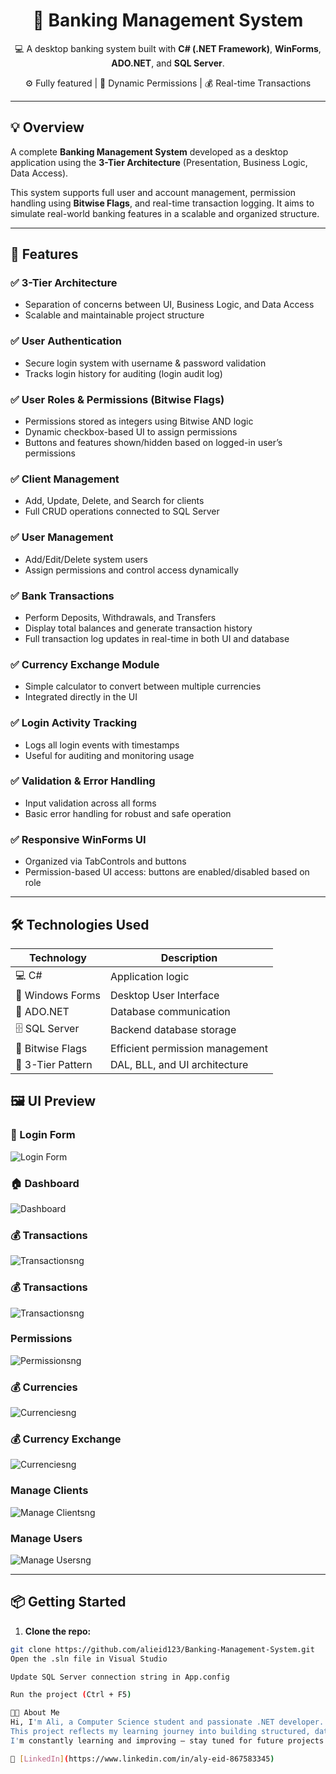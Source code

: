 
<h1 align="center">🏦 Banking Management System</h1>
<p align="center">
  💻 A desktop banking system built with <strong>C# (.NET Framework)</strong>, <strong>WinForms</strong>, <strong>ADO.NET</strong>, and <strong>SQL Server</strong>.
</p>
<p align="center">
  ⚙️ Fully featured | 🔐 Dynamic Permissions | 💰 Real-time Transactions
</p>

---

## 💡 Overview

A complete **Banking Management System** developed as a desktop application using the **3-Tier Architecture** (Presentation, Business Logic, Data Access).

This system supports full user and account management, permission handling using **Bitwise Flags**, and real-time transaction logging. It aims to simulate real-world banking features in a scalable and organized structure.

---

## 🚀 Features

### ✅ 3-Tier Architecture
- Separation of concerns between UI, Business Logic, and Data Access  
- Scalable and maintainable project structure

### ✅ User Authentication
- Secure login system with username & password validation  
- Tracks login history for auditing (login audit log)

### ✅ User Roles & Permissions (Bitwise Flags)
- Permissions stored as integers using Bitwise AND logic  
- Dynamic checkbox-based UI to assign permissions  
- Buttons and features shown/hidden based on logged-in user’s permissions

### ✅ Client Management
- Add, Update, Delete, and Search for clients  
- Full CRUD operations connected to SQL Server

### ✅ User Management
- Add/Edit/Delete system users  
- Assign permissions and control access dynamically

### ✅ Bank Transactions
- Perform Deposits, Withdrawals, and Transfers  
- Display total balances and generate transaction history  
- Full transaction log updates in real-time in both UI and database

### ✅ Currency Exchange Module
- Simple calculator to convert between multiple currencies  
- Integrated directly in the UI

### ✅ Login Activity Tracking
- Logs all login events with timestamps  
- Useful for auditing and monitoring usage

### ✅ Validation & Error Handling
- Input validation across all forms  
- Basic error handling for robust and safe operation

### ✅ Responsive WinForms UI
- Organized via TabControls and buttons  
- Permission-based UI access: buttons are enabled/disabled based on role

---

## 🛠 Technologies Used

| Technology        | Description                             |
|------------------|-----------------------------------------|
| 💻 C#             | Application logic                       |
| 🧱 Windows Forms  | Desktop User Interface                  |
| 🔗 ADO.NET        | Database communication                  |
| 🗄️ SQL Server      | Backend database storage                |
| 🧠 Bitwise Flags  | Efficient permission management         |
| 🧩 3-Tier Pattern | DAL, BLL, and UI architecture           |

## 🖼️ UI Preview

### 🔐 Login Form
![Login Form](Screenshots/frmLogin.png)

### 🏠 Dashboard
![Dashboard](Screenshots/frmHome.png)

### 💰 Transactions
![Transactions](Screenshots/frmTransactions.png)ng

### 💰 Transactions
![Transactions](Screenshots/frmTransactionsList.png)ng

###  Permissions
![Permissions](Screenshots/Permissions1.png)ng

### 💰 Currencies
![Currencies](Screenshots/frmListOfCurrencies.png)ng

### 💰 Currency Exchange
![Currencies](Screenshots/frmCurrenciesExchange.png)ng

###  Manage Clients
![Manage Clients](Screenshots/frmManageClients.png)ng

###  Manage Users
![Manage Users](Screenshots/frmManageUsers.png)ng

---

## 📦 Getting Started

1. **Clone the repo:**
```bash
git clone https://github.com/alieid123/Banking-Management-System.git
Open the .sln file in Visual Studio

Update SQL Server connection string in App.config

Run the project (Ctrl + F5)

👨‍💻 About Me
Hi, I'm Ali, a Computer Science student and passionate .NET developer.
This project reflects my learning journey into building structured, database-driven desktop applications.
I'm constantly learning and improving — stay tuned for future projects!

🔗 [LinkedIn](https://www.linkedin.com/in/aly-eid-867583345) 

